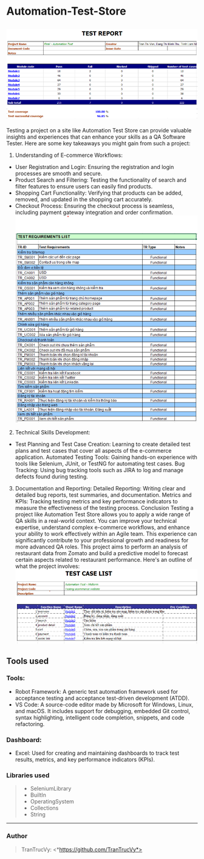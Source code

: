 # Automation-Test-Store
![example](result.png)
---
Testing a project on a site like Automation Test Store can provide valuable insights and experiences that can enhance your skills as a QA Software Tester. Here are some key takeaways you might gain from such a project:

1. Understanding of E-commerce Workflows:
- User Registration and Login: Ensuring the registration and login processes are smooth and secure.
- Product Search and Filtering: Testing the functionality of search and filter features to ensure users can easily find products.
- Shopping Cart Functionality: Verifying that products can be added, removed, and updated in the shopping cart accurately.
- Checkout Process: Ensuring the checkout process is seamless, including payment gateway integration and order confirmation.
![example](test_requirements.png)
2. Technical Skills Development:
- Test Planning and Test Case Creation: Learning to create detailed test plans and test cases that cover all aspects of the e-commerce application.
Automated Testing Tools: Gaining hands-on experience with tools like Selenium, JUnit, or TestNG for automating test cases.
Bug Tracking: Using bug tracking tools such as JIRA to log and manage defects found during testing.
3. Documentation and Reporting:
Detailed Reporting: Writing clear and detailed bug reports, test summaries, and documentation.
Metrics and KPIs: Tracking testing metrics and key performance indicators to measure the effectiveness of the testing process.
Conclusion
Testing a project like Automation Test Store allows you to apply a wide range of QA skills in a real-world context. You can improve your technical expertise, understand complex e-commerce workflows, and enhance your ability to work effectively within an Agile team. This experience can significantly contribute to your professional growth and readiness for more advanced QA roles.
This project aims to perform an analysis of restaurant data from Zomato and build a predictive model to forecast certain aspects related to restaurant performance. Here's an outline of what the project involves:
![example](test_case_module.png)
## Tools used
### Tools: 
- Robot Framework: A generic test automation framework used for acceptance testing and acceptance test-driven development (ATDD).
- VS Code: A source-code editor made by Microsoft for Windows, Linux, and macOS. It includes support for debugging, embedded Git control, syntax highlighting, intelligent code completion, snippets, and code refactoring.
### Dashboard: 
- Excel: Used for creating and maintaining dashboards to track test results, metrics, and key performance indicators (KPIs).
### Libraries used 
> - SeleniumLibrary
> - BuiltIn
> - OperatingSystem
> - Collections
> - String
***
### Author
> TranTrucVy: 
<*https://github.com/TranTrucVy*>
